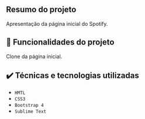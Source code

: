 ## Resumo do projeto
Apresentação da página inicial do Spotify.

## 🔨 Funcionalidades do projeto
Clone da página inicial.

## ✔️ Técnicas e tecnologias utilizadas

- ``HMTL``
- ``CSS3``
- ``Bootstrap 4``
- ``Sublime Text``